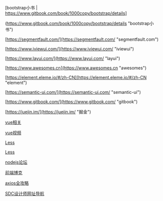[bootstrap小书 | https://www.gitbook.com/book/1000copy/bootstrap/details]

(https://www.gitbook.com/book/1000copy/bootstrap/details "bootstrap小书")

[https://segmentfault.com/](https://segmentfault.com/ "segmentfault.com")

[https://www.iviewui.com/](https://www.iviewui.com/ "iviewui")

[https://www.layui.com/](https://www.layui.com/ "layui")

[https://www.awesomes.cn](https://www.awesomes.cn "awesomes")

[https://element.eleme.io/#/zh-CN](https://element.eleme.io/#/zh-CN "element")

[https://semantic-ui.com/](https://semantic-ui.com/ "semantic-ui")

[https://www.gitbook.com/](https://www.gitbook.com/ "gitbook")

[https://juejin.im/](https://juejin.im/ "掘金")

[vue相关](https://github.com/vuejs/awesome-vue "vue相关")

[vue视频](https://www.laravist.com/ "vue视频") 

[Less](http://www.bootcss.com/p/lesscss/#docs "Less语法") 

[Less](http://less.bootcss.com/ "Less特性")

[nodejs论坛](https://cnodejs.org "Less特性")

[前端博克](https://molunerfinn.com/ "前端博克")

[axios全攻略](https://ykloveyxk.github.io/2017/02/25/axios%E5%85%A8%E6%94%BB%E7%95%A5/#more "axios全攻略")

[SDC设计师网址导航](https://www.uisdc.com/ "SDC设计师网址导航")




